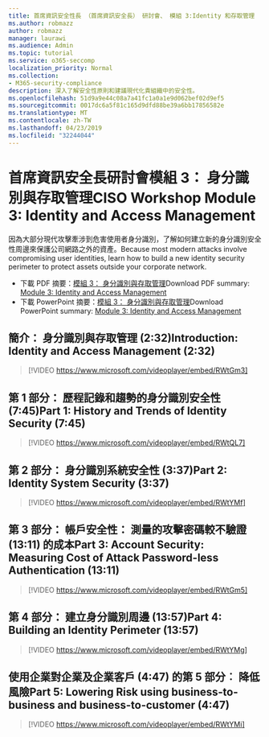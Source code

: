 ```yaml
---
title: 首席資訊安全性長 （首席資訊安全長） 研討會、 模組 3:Identity 和存取管理
ms.author: robmazz
author: robmazz
manager: laurawi
ms.audience: Admin
ms.topic: tutorial
ms.service: o365-seccomp
localization_priority: Normal
ms.collection:
- M365-security-compliance
description: 深入了解安全性原則和建議現代化貴組織中的安全性。
ms.openlocfilehash: 51d9a9e44c08a7a41fc1a0a1e9d062bef02d9ef5
ms.sourcegitcommit: 0017dc6a5f81c165d9dfd88be39a6bb17856582e
ms.translationtype: MT
ms.contentlocale: zh-TW
ms.lasthandoff: 04/23/2019
ms.locfileid: "32244044"
---
```

# <a name="ciso-workshop-module-3-identity-and-access-management"></a><span data-ttu-id="aca52-103">首席資訊安全長研討會模組 3： 身分識別與存取管理</span><span class="sxs-lookup"><span data-stu-id="aca52-103">CISO Workshop Module 3: Identity and Access Management</span></span> 

<span data-ttu-id="aca52-104">因為大部分現代攻擊牽涉到危害使用者身分識別，了解如何建立新的身分識別安全性周邊來保護公司網路之外的資產。</span><span class="sxs-lookup"><span data-stu-id="aca52-104">Because most modern attacks involve compromising user identities, learn how to build a new identity security perimeter to protect assets outside your corporate network.</span></span>

- <span data-ttu-id="aca52-105">下載 PDF 摘要：[模組 3： 身分識別與存取管理](media/ciso-workshop-3-identity-protection.pdf)</span><span class="sxs-lookup"><span data-stu-id="aca52-105">Download PDF summary: [Module 3: Identity and Access Management](media/ciso-workshop-3-identity-protection.pdf)</span></span>
- <span data-ttu-id="aca52-106">下載 PowerPoint 摘要：[模組 3： 身分識別與存取管理](https://docs.microsoft.com/office365/securitycompliance/media/ciso-workshop-3-identity-protection.pptx)</span><span class="sxs-lookup"><span data-stu-id="aca52-106">Download PowerPoint summary: [Module 3: Identity and Access Management](https://docs.microsoft.com/office365/securitycompliance/media/ciso-workshop-3-identity-protection.pptx)</span></span>

## <a name="introduction-identity-and-access-management-232"></a><span data-ttu-id="aca52-107">簡介： 身分識別與存取管理 (2:32)</span><span class="sxs-lookup"><span data-stu-id="aca52-107">Introduction: Identity and Access Management (2:32)</span></span>

> [!VIDEO https://www.microsoft.com/videoplayer/embed/RWtGm3]

## <a name="part-1-history-and-trends-of-identity-security-745"></a><span data-ttu-id="aca52-108">第 1 部分： 歷程記錄和趨勢的身分識別安全性 (7:45)</span><span class="sxs-lookup"><span data-stu-id="aca52-108">Part 1: History and Trends of Identity Security (7:45)</span></span>

> [!VIDEO https://www.microsoft.com/videoplayer/embed/RWtQL7]

## <a name="part-2-identity-system-security-337"></a><span data-ttu-id="aca52-109">第 2 部分： 身分識別系統安全性 (3:37)</span><span class="sxs-lookup"><span data-stu-id="aca52-109">Part 2: Identity System Security (3:37)</span></span>

> [!VIDEO https://www.microsoft.com/videoplayer/embed/RWtYMf]

## <a name="part-3-account-security-measuring-cost-of-attack-password-less-authentication-1311"></a><span data-ttu-id="aca52-110">第 3 部分： 帳戶安全性： 測量的攻擊密碼較不驗證 (13:11) 的成本</span><span class="sxs-lookup"><span data-stu-id="aca52-110">Part 3: Account Security: Measuring Cost of Attack Password-less Authentication (13:11)</span></span>

> [!VIDEO https://www.microsoft.com/videoplayer/embed/RWtGm5]

## <a name="part-4-building-an-identity-perimeter-1357"></a><span data-ttu-id="aca52-111">第 4 部分： 建立身分識別周邊 (13:57)</span><span class="sxs-lookup"><span data-stu-id="aca52-111">Part 4: Building an Identity Perimeter (13:57)</span></span>

> [!VIDEO https://www.microsoft.com/videoplayer/embed/RWtYMg]

## <a name="part-5-lowering-risk-using-business-to-business-and-business-to-customer-447"></a><span data-ttu-id="aca52-112">使用企業對企業及企業客戶 (4:47) 的第 5 部分︰ 降低風險</span><span class="sxs-lookup"><span data-stu-id="aca52-112">Part 5: Lowering Risk using business-to-business and business-to-customer (4:47)</span></span>

> [!VIDEO https://www.microsoft.com/videoplayer/embed/RWtYMi]